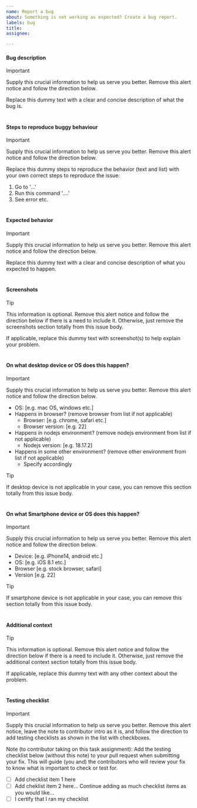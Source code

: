 ```yaml
---
name: Report a bug
about: Something is not working as expected? Create a bug report.
labels: bug
title:
assignee:

---
```


#### Bug description

> [!IMPORTANT]  
> Supply this crucial information to help us serve you better. Remove this alert notice and follow the direction below.

Replace this dummy text with a clear and concise description of what the bug is.

#

#### Steps to reproduce buggy behaviour

> [!IMPORTANT]  
> Supply this crucial information to help us serve you better. Remove this alert notice and follow the direction below.

Replace this dummy steps to reproduce the behavior (text and list) with your own correct steps to reproduce the issue:
1. Go to '...' 
2. Run this command '....'
3. See error etc.

#

#### Expected behavior

> [!IMPORTANT]  
> Supply this crucial information to help us serve you better. Remove this alert notice and follow the direction below.

Replace this dummy text with a clear and concise description of what you expected to happen.

#

#### Screenshots

> [!TIP]  
> This information is optional. Remove this alert notice and follow the direction below if there is a need to include it. Otherwise, just remove the screenshots section totally from this issue body.

If applicable, replace this dummy text with screenshot(s) to help explain your problem.

#

#### On what desktop device or OS does this happen?

> [!IMPORTANT]  
> Supply this crucial information to help us serve you better. Remove this alert notice and follow the direction below.

- OS: [e.g. mac OS, windows etc.]
- Happens in browser? (remove browser from list if not applicable)
  - Browser: [e.g. chrome, safari etc.]
  - Browser version: [e.g. 22]
- Happens in nodejs environment? (remove nodejs environment from list if not applicable)
  - Nodejs version: [e.g. 18.17.2]
- Happens in some other environment? (remove other environment from list if not applicable)
  - Specify accordingly
 
> [!TIP]  
> If desktop device is not applicable in your case, you can remove this section totally from this issue body.

#

#### On what Smartphone device or OS does this happen?

> [!IMPORTANT]  
> Supply this crucial information to help us serve you better. Remove this alert notice and follow the direction below.

- Device: [e.g. iPhone14, android etc.]
- OS: [e.g. iOS 8.1 etc.]
- Browser [e.g. stock browser, safari]
- Version [e.g. 22]

> [!TIP]  
> If smartphone device is not applicable in your case, you can remove this section totally from this issue body.

 #

#### Additional context

> [!TIP]  
> This information is optional. Remove this alert notice and follow the direction below if there is a need to include it. Otherwise, just remove the additional context section totally from this issue body.

If applicable, replace this dummy text with any other context about the problem.

#

#### Testing checklist

> [!IMPORTANT]  
> Supply this crucial information to help us serve you better. Remove this alert notice, leave the note to contributor intro as it is, and follow the direction to add testing checklists as shown in the list with checkboxes.

Note (to contributor taking on this task assignment): Add the testing checklist below (without this note) to your pull request when submitting your fix. This will guide (you and) the contributors who will review your fix to know what is important to check or test for.
- [ ] Add checklist item 1 here
- [ ] Add cheklist item 2 here... Continue adding as much checklist items as you would like...
- [ ] I certify that I ran my checklist
